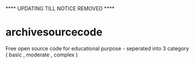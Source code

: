 **** UPDATING TILL NOTICE REMOVED ****
# archivesourcecode
Free open source code for educational purpose - seperated into 3 category ( basic , moderate , complex )

